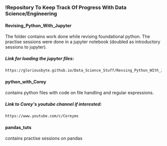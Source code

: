 ### !Repository To Keep Track Of Progress With Data Science/Engineering

#### Revising_Python_With_Jupyter
The folder contains work done while revising foundational python. The practise
sessions were done in a jupyter notebook (doubled as introductory sessions to
jupyter).</br>

##### Link for loading the jupyter files:
```diff
https://gloriousbyte.github.io/Data_Science_Stuff/Revsing_Python_WIth_Jupyter/
```

#### python_with_Corey
contains python files with code on file handling and regular expressions.
</br>

##### Link to Corey's youtube channel if interested:
```diff
https://www.youtube.com/c/Coreyms
```
#### pandas_tuts
contains practise sessions on pandas
</br>

